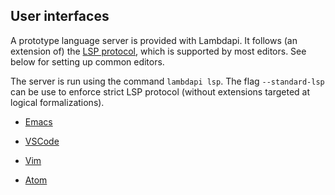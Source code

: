 User interfaces
---------------

A prototype language server is provided with Lambdapi. It follows (an extension
of) the [LSP protocol](https://microsoft.github.io/language-server-protocol/),
which is supported by most editors. See below for setting up common editors.

The server is run using the command `lambdapi lsp`. The flag `--standard-lsp`
can be use to enforce strict LSP protocol (without extensions targeted at
logical formalizations).

   * [Emacs](emacs.md)

   * [VSCode](vscode.md)

   * [Vim](vim.md)

   * [Atom](atom.md)
